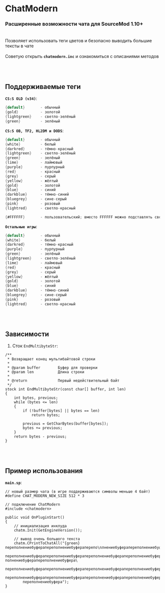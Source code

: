 # ChatModern
### Расширенные возможности чата для SourceMod 1.10+<br><br>

Позволяет использовать теги цветов и безопасно выводить большие тексты в чате<br><br>
Советую открыть **`chatmodern.inc`** и ознакомиться с описаниями методов

<br><br>
## Поддерживаемые теги
**`CS:S OLD (v34)`**:
```d
{default}       - обычный
{gold}          - золотой
{lightgreen}    - светло-зелёный
{green}         - зелёный
```
**`CS:S OB, TF2, HL2DM и DODS`**:
```d
{default}       - обычный
{white}         - белый
{darkred}       - тёмно-красный
{lightgreen}    - светло-зелёный
{green}         - зелёный
{lime}          - лаймовый
{purple}        - пурпурный
{red}           - красный
{grey}          - серый
{yellow}        - жёлтый
{gold}          - золотой
{blue}          - синий
{darkblue}      - тёмно-синий
{bluegrey}      - сине-серый
{pink}          - розовый
{lightred}      - светло-красный

{#FFFFFF}       - пользовательский; вместо FFFFFF можно подставлять свой цвет в формате HEX
```
**`Остальные игры`**:
```d
{default}       - обычный
{white}         - белый
{darkred}       - тёмно-красный
{purple}        - пурпурный
{green}         - зелёный
{lightgreen}    - светло-зелёный
{lime}          - лаймовый
{red}           - красный
{grey}          - серый
{yellow}        - жёлтый
{gold}          - золотой
{blue}          - синий
{darkblue}      - тёмно-синий
{bluegrey}      - сине-серый
{pink}          - розовый
{lightred}      - светло-красный
```

<br><br>
## Зависимости
1. Сток `EndMultibyteStr`:
```sp
/**
 * Возвращает конец мультибайтовой строки
 * 
 * @param buffer        Буфер для проверки
 * @param len           Длина строки
 * 
 * @return              Первый недействительный байт
 */
stock int EndMultibyteStr(const char[] buffer, int len)
{
    int bytes, previous;
    while (bytes <= len)
    {
        if (!buffer[bytes] || bytes == len)
            return bytes;
        
        previous = GetCharBytes(buffer[bytes]);
        bytes += previous;
    }
    return bytes - previous;
}
```
<br><br>
## Пример использования
**`main.sp`**:
```sp
// новый размер чата (в игре поддерживаются символы меньше 4 байт)
#define CHAT_MODERN_NEW_SIZE 512 * 3

// подключение ChatModern
#include <chatmodern>

public void OnPluginStart()
{
    // инициализация инклуда
    chatm.Init(GetEngineVersion());
    
    // вывод очень большого текста
    chatm.CPrintToChatAll("{green}переполнениебуферапереполнениебуфераперепо\nлнениебуферапереполнениебуферапереполнениебуфера\
        переполнениебуферапереполнениебуферапереполнениебуферапереполнениебуферапере{lightgreen}полнениебуферапереполнениебуфера\
        переполнениебуферапереполнениебуферапереполнениебуферапереполнениебуферапереполнениебуферапереполнениебуферапереполнениебуфера\
        переполнениебуферапереполнениебуферапереполнениебуферапереполнениебуферапереполнениебуферапереполнениебуферапереполнениебуфера\
        переполнениебуфера");
}
```
